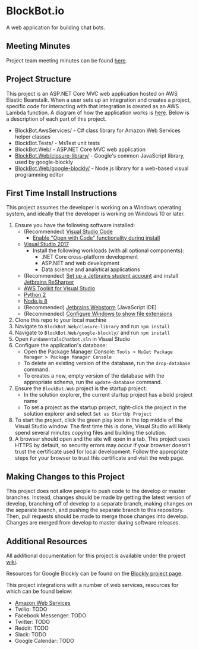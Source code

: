 # BlockBot.io

A web application for building chat bots.

## Meeting Minutes

Project team meeting minutes can be found [here](https://github.com/uiowa-cs-5800-0001-fall-2018/blocklybot/wiki/Meeting-Minutes).

## Project Structure

This project is an ASP.NET Core MVC web application hosted on AWS Elastic Beanstalk. When a user sets up an integration and creates a project, specific code for interacting with that integration is created as an AWS Lambda function. A diagram of how the application works is [here](https://cloudcraft.co/view/83dae09e-8d89-45e3-a839-ce86165a1c0e?key=Ed73-LtpZYT6eClSgURPbQ). Below is a description of each part of this project.

* BlockBot.AwsServices/ - C# class library for Amazon Web Services helper classes
* BlockBot.Tests/ - MsTest unit tests
* BlockBot.Web/ - ASP.NET Core MVC web application
* [BlockBot.Web/closure-library/](https://github.com/google/closure-library) - Google's common JavaScript library, used by google-blockly
* [BlockBot.Web/google-blockly/](https://github.com/google/blockly) - Node.js library for a web-based visual programming editor
  
## First Time Install Instructions

This project assumes the developer is working on a Windows operating system, and ideally that the developer is working on Windows 10 or later.

1. Ensure you have the following software installed:
   * (Recommended) [Visual Studio Code](https://code.visualstudio.com/)
     * [Enable "Open with Code" functionality during install](https://thisdavej.com/right-click-on-windows-folder-and-open-with-visual-studio-code/)
   * [Visual Studio 2017](https://visualstudio.microsoft.com/thank-you-downloading-visual-studio/?sku=Community&rel=15#)
     * Install the following workloads (with all optional components): 
       * .NET Core cross-platform development
       * ASP.NET and web development
       * Data science and analytical applications
   * (Recommended) [Set up a Jetbrains student account](https://www.jetbrains.com/student/) and  install [Jetbrains ReSharper](https://www.jetbrains.com/resharper/)
   * [AWS Toolkit for Visual Studio](https://marketplace.visualstudio.com/items?itemName=AmazonWebServices.AWSToolkitforVisualStudio2017&refid=gs_card)
   * [Python 2](https://www.python.org/download/releases/2.7.8/)
   * [Node.js 8](https://nodejs.org/en/)
   * (Recommended) [Jetbrains Webstorm](https://www.jetbrains.com/webstorm/) (JavaScript IDE)
   * (Recommended) [Configure Windows to show file extensions](https://www.howtogeek.com/205086/beginner-how-to-make-windows-show-file-extensions/)
2. Clone this repo to your local machine
3. Navigate to `BlockBot.Web/closure-library` and run `npm install`
4. Navigate to `BlockBot.Web/google-blockly/` and run `npm install`
5. Open `FundamentalsChatbot.sln` in Visual Studio
6. Configure the application's database: 
   * Open the Package Manager Console: `Tools > NuGet Package Manager > Package Manager Console`
   * To delete an existing version of the database, run the `drop-database` command.
   * To creates a new, empty version of the database with the appropriate schema, run the `update-database` command.
7. Ensure the `BlockBot.Web` project is the startup project:
   * In the solution explorer, the current startup project has a bold project name
   * To set a project as the startup project, right-click the project in the solution explorer and select `Set as StartUp Project`
8. To start the project, click the green play icon in the top middle of the Visual Studio window. The first time this is done, Visual Studio will likely spend several minutes copying files and building the solution.
9. A browser should open and the site will open in a tab. This project uses HTTPS by default, so security errors may occur if your browser doesn't trust the certificate used for local development. Follow the appropriate steps for your browser to trust this certificate and visit the web page.

## Making Changes to this Project

This project does not allow people to push code to the develop or master branches. Instead, changes should be made by getting the latest version of develop, branching off of develop to a separate branch, making changes on the separate branch, and pushing the separate branch to this repository. Then, pull requests should be made to merge those changes into develop. Changes are merged from develop to master during software releases.

## Additional Resources

All additional documentation for this project is available under the project [wiki](https://github.com/uiowa-cs-5800-0001-fall-2018/blocklybot/wiki).

Resources for Google Blockly can be found on the [Blockly project page](https://developers.google.com/blockly/).

This project integrations with a number of web services, resources for which can be found below:
 * [Amazon Web Services](https://docs.aws.amazon.com)
 * Twilio: TODO
 * Facebook Messenger: TODO
 * Twitter: TODO
 * Reddit: TODO
 * Slack: TODO
 * Google Calendar: TODO
